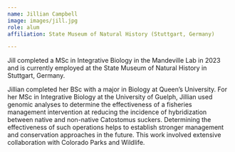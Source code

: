```yaml
---
name: Jillian Campbell
image: images/jill.jpg
role: alum
affiliation: State Museum of Natural History (Stuttgart, Germany)

---
```


Jill completed a MSc in Integrative Biology in the Mandeville Lab in 2023 and is currently employed at the State Museum of Natural History in Stuttgart, Germany.

Jillian completed her BSc with a major in Biology at Queen’s University. For her MSc in Integrative Biology at the University of Guelph, Jillian used genomic analyses to determine the effectiveness of a fisheries management intervention at reducing the incidence of hybridization between native and non-native Catostomus suckers. Determining the effectiveness of such operations helps to establish stronger management and conservation approaches in the future. This work involved extensive collaboration with Colorado Parks and Wildlife. 
